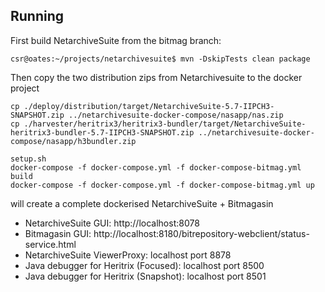## Running
 
First build NetarchiveSuite from the bitmag branch:
```
csr@oates:~/projects/netarchivesuite$ mvn -DskipTests clean package
```
Then copy the two distribution zips from Netarchivesuite to the docker project
```
cp ./deploy/distribution/target/NetarchiveSuite-5.7-IIPCH3-SNAPSHOT.zip ../netarchivesuite-docker-compose/nasapp/nas.zip
cp ./harvester/heritrix3/heritrix3-bundler/target/NetarchiveSuite-heritrix3-bundler-5.7-IIPCH3-SNAPSHOT.zip ../netarchivesuite-docker-compose/nasapp/h3bundler.zip
```


```
setup.sh
docker-compose -f docker-compose.yml -f docker-compose-bitmag.yml build
docker-compose -f docker-compose.yml -f docker-compose-bitmag.yml up
```

will create a complete dockerised NetarchiveSuite + Bitmagasin

* NetarchiveSuite GUI: http://localhost:8078
* Bitmagasin GUI: http://localhost:8180/bitrepository-webclient/status-service.html
* NetarchiveSuite ViewerProxy: localhost port 8878
* Java debugger for Heritrix (Focused): localhost port 8500
* Java debugger for Heritrix (Snapshot): localhost port 8501
 